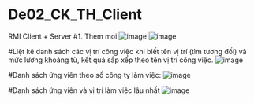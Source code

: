 # De02_CK_TH_Client
RMI Client + Server
#1. Them moi
![image](https://github.com/KittoLapTrinh/De02_CK_TH_Client/assets/96908923/4ae9fda3-9460-4f6a-9539-e55c5117639b)
![image](https://github.com/KittoLapTrinh/De02_CK_TH_Client/assets/96908923/d401f2b5-c3d1-412d-9d82-5948d83512bb)



#Liệt kê danh sách các vị trí công việc khi biết tên vị trí (tìm tương đối) và mức lương khoảng từ, kết quả sắp xếp theo tên vị trí công việc.
![image](https://github.com/KittoLapTrinh/De02_CK_TH_Client/assets/96908923/8135d122-33cd-4f75-a376-0af6b13d7acf)

#Danh sách ứng viên theo số công ty làm việc:
![image](https://github.com/KittoLapTrinh/De02_CK_TH_Client/assets/96908923/7d85131d-fb1d-41ad-9017-01152f830507)


#Danh sách ứng viên và vị trí làm việc lâu nhất
![image](https://github.com/KittoLapTrinh/De02_CK_TH_Client/assets/96908923/6d5e0597-aa96-430d-907c-2dc52907212e)


